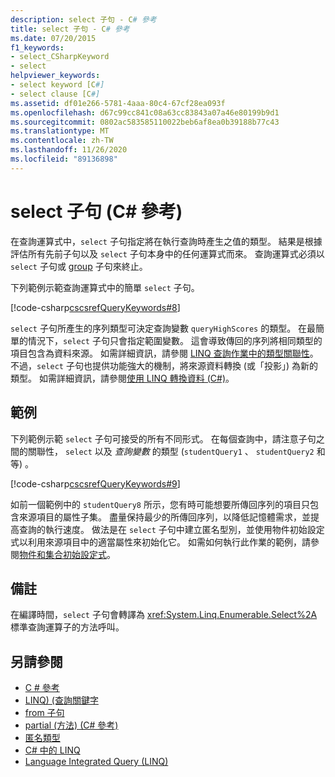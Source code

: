 ```yaml
---
description: select 子句 - C# 參考
title: select 子句 - C# 參考
ms.date: 07/20/2015
f1_keywords:
- select_CSharpKeyword
- select
helpviewer_keywords:
- select keyword [C#]
- select clause [C#]
ms.assetid: df01e266-5781-4aaa-80c4-67cf28ea093f
ms.openlocfilehash: d67c99cc841c08a63cc83843a07a46e80199b9d1
ms.sourcegitcommit: 0802ac583585110022beb6af8ea0b39188b77c43
ms.translationtype: MT
ms.contentlocale: zh-TW
ms.lasthandoff: 11/26/2020
ms.locfileid: "89136898"
---
```

# <a name="select-clause-c-reference"></a>select 子句 (C# 參考)

在查詢運算式中，`select` 子句指定將在執行查詢時產生之值的類型。 結果是根據評估所有先前子句以及 `select` 子句本身中的任何運算式而來。 查詢運算式必須以 `select` 子句或 [group](group-clause.md) 子句來終止。

下列範例示範查詢運算式中的簡單 `select` 子句。

[!code-csharp[cscsrefQueryKeywords#8](~/samples/snippets/csharp/VS_Snippets_VBCSharp/CsCsrefQueryKeywords/CS/Select.cs#8)]  

`select` 子句所產生的序列類型可決定查詢變數 `queryHighScores` 的類型。 在最簡單的情況下，`select` 子句只會指定範圍變數。 這會導致傳回的序列將相同類型的項目包含為資料來源。 如需詳細資訊，請參閱 [LINQ 查詢作業中的類型關聯性](../../programming-guide/concepts/linq/type-relationships-in-linq-query-operations.md)。 不過，`select` 子句也提供功能強大的機制，將來源資料轉換 (或「投影」) 為新的類型。 如需詳細資訊，請參閱[使用 LINQ 轉換資料 (C#)](../../programming-guide/concepts/linq/data-transformations-with-linq.md)。

## <a name="example"></a>範例

下列範例示範 `select` 子句可接受的所有不同形式。 在每個查詢中，請注意子句之間的關聯性， `select` 以及 *查詢變數* 的類型 (`studentQuery1` 、 `studentQuery2` 和等) 。

[!code-csharp[cscsrefQueryKeywords#9](~/samples/snippets/csharp/VS_Snippets_VBCSharp/CsCsrefQueryKeywords/CS/Select.cs#9)]

如前一個範例中的 `studentQuery8` 所示，您有時可能想要所傳回序列的項目只包含來源項目的屬性子集。 盡量保持最少的所傳回序列，以降低記憶體需求，並提高查詢的執行速度。 做法是在 `select` 子句中建立匿名型別，並使用物件初始設定式以利用來源項目中的適當屬性來初始化它。 如需如何執行此作業的範例，請參閱[物件和集合初始設定式](../../programming-guide/classes-and-structs/object-and-collection-initializers.md)。

## <a name="remarks"></a>備註

在編譯時間，`select` 子句會轉譯為 <xref:System.Linq.Enumerable.Select%2A> 標準查詢運算子的方法呼叫。

## <a name="see-also"></a>另請參閱

- [C # 參考](../index.md)
- [LINQ)  (查詢關鍵字 ](query-keywords.md)
- [from 子句](from-clause.md)
- [partial (方法) (C# 參考)](partial-method.md)
- [匿名類型](../../programming-guide/classes-and-structs/anonymous-types.md)
- [C# 中的 LINQ](../../linq/index.md)
- [Language Integrated Query (LINQ)](../../programming-guide/concepts/linq/index.md)
